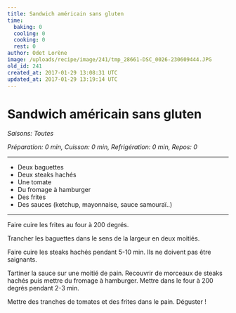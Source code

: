 ```yaml
---
title: Sandwich américain sans gluten 
time:
  baking: 0
  cooling: 0
  cooking: 0
  rest: 0
author: Odet Lorène
image: /uploads/recipe/image/241/tmp_28661-DSC_0026-230609444.JPG
old_id: 241
created_at: 2017-01-29 13:08:31 UTC
updated_at: 2017-01-29 13:19:14 UTC
---
```


# Sandwich américain sans gluten 



*Saisons: Toutes*

*Préparation: 0 min, Cuisson: 0 min, Refrigération: 0 min, Repos: 0*

---

- Deux baguettes 
- Deux steaks hachés 
- Une tomate 
- Du fromage à hamburger 
- Des frites 
- Des sauces (ketchup, mayonnaise, sauce samouraï..) 

---

Faire cuire les frites au four à 200 degrés. 

Trancher les baguettes dans le sens de la largeur en deux moitiés. 

Faire cuire les steaks hachés pendant 5-10 min.  Ils ne doivent pas être saignants. 

Tartiner la sauce sur une moitié de pain. Recouvrir de morceaux de steaks hachés puis mettre du fromage à hamburger. Mettre dans le four à 200 degrés pendant 2-3 min. 

Mettre des tranches de tomates et des frites dans le pain. Déguster ! 
